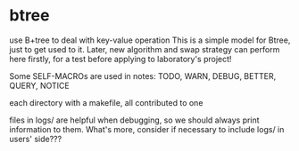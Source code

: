 # btree
use B+tree to deal with key-value operation
This is a simple model for Btree, just to get used to it.
Later, new algorithm and swap strategy can perform here firstly, 
for a test before applying to laboratory's project!

Some SELF-MACROs are used in notes: TODO, WARN, DEBUG, 
BETTER, QUERY, NOTICE

each directory with a makefile, all contributed to one

files in logs/ are helpful when debugging, so we should always print information
to them. What's more, consider if necessary to include logs/ in users' side???

